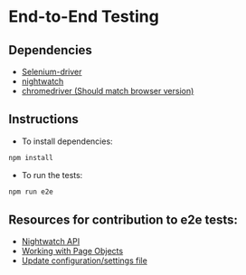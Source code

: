 # End-to-End Testing

## Dependencies

* [Selenium-driver](https://www.selenium.dev/documentation/en/webdriver/)
* [nightwatch](https://nightwatchjs.org/guide)
* [chromedriver (Should match browser version)](https://chromedriver.chromium.org/getting-started)

## Instructions

* To install dependencies:
```bash
npm install
```

* To run the tests:
```bash
npm run e2e
```

## Resources for contribution to e2e tests:

* [Nightwatch API](https://nightwatchjs.org/api)
* [Working with Page Objects](https://nightwatchjs.org/guide/working-with-page-objects/)
* [Update configuration/settings file](https://nightwatchjs.org/gettingstarted/configuration/)
